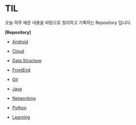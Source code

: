 # TIL
오늘 하루 배운 내용을 바탕으로 정리하고 기록하는 Repository 입니다.<br>

**[Repository]**
- [Android](https://github.com/MinnSeoo/TIL/tree/master/Android)

- [Cloud](https://github.com/MinnSeoo/TIL/tree/master/Cloud/Inflearn)

- [Data Structure](https://github.com/MinnSeoo/TIL/tree/master/Data%20structure)

- [FrontEnd](https://github.com/MinnSeoo/TIL/tree/master/FrontEnd)

- [Git](https://github.com/MinnSeoo/TIL/tree/master/Git)

- [Java](https://github.com/MinnSeoo/TIL/tree/master/JAVA)

- [Networking](https://github.com/MinnSeoo/TIL/tree/master/Networking)

- [Python](https://github.com/MinnSeoo/TIL/tree/master/Python)

- [Learning](https://github.com/MinnSeoo/TIL/tree/master/learning)

